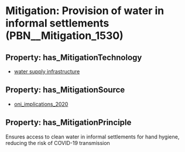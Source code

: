 # Mitigation: __Provision of water in informal settlements__ (PBN__Mitigation_1530)

## Property: has_MitigationTechnology

* [water supply infrastructure](../Technology/PBN__Technology_3910)

## Property: has_MitigationSource

* [oni_implications_2020](../Article/PBN__Article_68)

## Property: has_MitigationPrinciple

Ensures access to clean water in informal settlements for hand hygiene, reducing the risk of COVID-19 transmission

